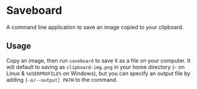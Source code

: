 # Saveboard

A command line application to save an image copied to your clipboard.

## Usage

Copy an image, then run `saveboard` to save it as a file on your computer. It will
default to saving as `clipboard-img.png` in your home directory (`~` on Linux &
`%USERPROFILE%` on Windows), but you can specify an output file by adding
`[-o/--output] PATH` to the command.
